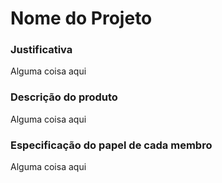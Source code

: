 # Nome do Projeto


### Justificativa
Alguma coisa aqui

### Descrição do produto
Alguma coisa aqui

### Especificação do papel de cada membro
Alguma coisa aqui